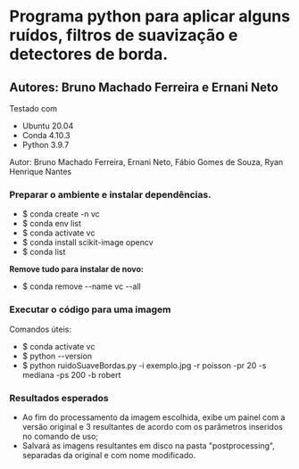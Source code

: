 
# Programa python para aplicar alguns ruídos, filtros de suavização e detectores de borda. 
## Autores: Bruno Machado Ferreira e Ernani Neto

Testado com

- Ubuntu 20.04
- Conda 4.10.3
- Python 3.9.7

Autor: Bruno Machado Ferreira, Ernani Neto, Fábio Gomes de Souza, Ryan Henrique Nantes


### Preparar o ambiente e instalar dependências.
- $ conda create -n vc
- $ conda env list
- $ conda activate vc
- $ conda install scikit-image opencv
- $ conda list

**Remove tudo para instalar de novo:**
- $ conda remove --name vc --all


### Executar o código para uma imagem
Comandos úteis:
- $ conda activate vc
- $ python --version
- $ python ruidoSuaveBordas.py -i exemplo.jpg -r poisson -pr 20 -s mediana -ps 200 -b robert


### Resultados esperados

- Ao fim do processamento da imagem escolhida, exibe um painel com a versão original e 3 resultantes
  de acordo com os parâmetros inseridos no comando de uso;
- Salvará as imagens resultantes em disco na 
  pasta "postprocessing", separadas da original e com nome modificado.

